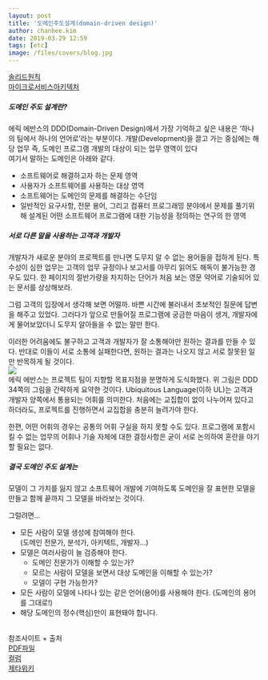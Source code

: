 ```yaml
---
layout: post
title: '도메인주도설계(domain-driven design)'
author: chanhee.kim
date: 2019-03-29 12:59
tags: [etc]
image: /files/covers/blog.jpg
---
```


<a href="https://beam307.github.io/2019/03/23/solid/" target="_blank">솔리드원칙</a><br>
<a href="https://beam307.github.io/2019/04/03/microservices-architecture/" target="_blank">마이크로서비스아키텍처</a><br>

##### 도메인 주도 설계란?
에릭 에반스의 DDD(Domain-Driven Design)에서 가장 기억하고 싶은 내용은 ‘하나의 팀에서 하나의 언어로’라는 부분이다. 개발(Development)을 끌고 가는 중심에는 해당 업무 즉, 도메인 프로그램 개발의 대상이 되는 업무 영역이 있다<br>
여기서 말하는 도메인은 아래와 같다.

* 소프트웨어로 해결하고자 하는 문제 영역
* 사용자가 소프트웨어를 사용하는 대상 영역
* 소프트웨어는 도메인의 문제를 해결하는 수단임
* 일반적인 요구사항, 전문 용어, 그리고 컴퓨터 프로그래밍 분야에서 문제를 풀기위해 설계된 어떤 소프트웨어 프로그램에 대한 기능성을 정의하는 연구의 한 영역

##### 서로 다른 말을 사용하는 고객과 개발자

개발자가 새로운 분야의 프로젝트를 만나면 도무지 알 수 없는 용어들을 접하게 된다. 특수성이 심한 업무는 고객의 업무 규정이나 보고서를 아무리 읽어도 해독이 불가능한 경우도 있다. 한 페이지의 절반가량을 차지하는 단어가 처음 보는 영문 약어로 기술되어 있는 문서를 상상해보라.

그럼 고객의 입장에서 생각해 보면 어떨까. 바쁜 시간에 불러내서 초보적인 질문에 답변을 해주고 있었다. 그러다가 앞으로 만들어질 프로그램에 궁금한 마음이 생겨, 개발자에게 물어보았더니 도무지 알아들을 수 없는 말만 한다.  

이러한 어려움에도 불구하고 고객과 개발자가 잘 소통해야만 원하는 결과를 만들 수 있다. 반대로 이들이 서로 소통에 실패한다면, 원하는 결과는 나오지 않고 서로 잘못된 일만 반목하게 될 것이다.
<br>
<img src="{{ site.baseurl }}/assets/images/ddd.jpg">
<br>
에릭 에반스는 프로젝트 팀이 지향할 목표지점을 분명하게 도식화했다. 위 그림은 DDD 34쪽의 그림을 간략하게 요약한 것이다. Ubiquitous Language(이하 UL)는 고객과 개발자 양쪽에서 통용되는 어휘를 의미한다. 처음에는 교집합이 없이 나누어져 있다고 하더라도, 프로젝트를 진행하면서 교집합을 충분히 늘려가야 한다.  

한편, 어떤 어휘의 경우는 공통의 어휘 구실을 하지 못할 수도 있다. 프로그램에 포함시킬 수 없는 업무의 어휘나 기술 자체에 대한 결정사항은 굳이 서로 논의하여 혼란을 야기할 필요는 없다.

##### 결국 도메인 주도 설계는

모델이 그 가치를 잃지 않고 소프트웨어 개발에 기여하도록 도메인을 잘 표현한 모델을 만들고 함께 끝까지 그 모델을 바라보는 것이다.

그럴려면...

* 모든 사람이 모델 생성에 참여해야 한다.<br>
 (도메인 전문가, 분석가, 아키텍트, 개발자...)
* 모델은 여러사람이 늘 검증해야 한다.
  - 도메인 전문가가 이해할 수 있는가?
  - 모르는 사람이 모델을 보면서 대상 도메인을 이해할 수 있는가?
  - 모델이 구현 가능한가?     
* 모든 사람이 모델에 나타나 있는 같은 언어(용어)를 사용해야 한다. (도메인의 용어를 그대로!)
* 해당 도메인의 정수(핵심)만이 표현돼야 합니다.


<br>
참조사이트 + 출처 <br>
<a href="http://cskstory.tistory.com/attachment/cfile8.uf@16490F494E526A6305064B.pdf">PDF파일</a><br>
<a href="http://www.zdnet.co.kr/view/?no=00000039170212">컬럼</a><br>
<a href="https://zetawiki.com/wiki/%EB%8F%84%EB%A9%94%EC%9D%B8_%EC%A3%BC%EB%8F%84_%EC%84%A4%EA%B3%84_DDD">제타위키</a>

